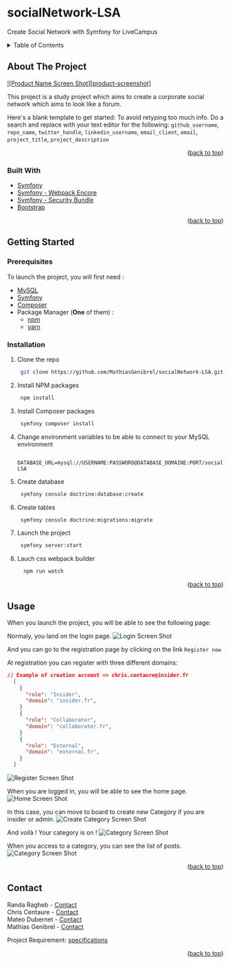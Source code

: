 # socialNetwork-LSA

Create Social Network with Symfony for LiveCampus

<!-- TABLE OF CONTENTS -->
<details>
  <summary>Table of Contents</summary>
  <ol>
    <li>
      <a href="#about-the-project">About The Project</a>
      <ul>
        <li><a href="#built-with">Built With</a></li>
      </ul>
    </li>
    <li>
      <a href="#getting-started">Getting Started</a>
      <ul>
        <li><a href="#prerequisites">Prerequisites</a></li>
        <li><a href="#installation">Installation</a></li>
      </ul>
    </li>
    <li><a href="#usage">Usage</a></li>
    <li><a href="#contact">Contact</a></li>
  </ol>
</details>

<!-- ABOUT THE PROJECT -->

## About The Project

[![Product Name Screen Shot][product-screenshot]](https://example.com)

This project is a study project which aims to create a corporate social network which aims to look like a forum.

Here's a blank template to get started: To avoid retyping too much info. Do a search and replace with your text editor for the following: `github_username`, `repo_name`, `twitter_handle`, `linkedin_username`, `email_client`, `email`, `project_title`, `project_description`

<p align="right">(<a href="#top">back to top</a>)</p>

### Built With

- [Symfony](https://symfony.com)
- [Symfony - Webpack Encore](https://symfony.com/doc/current/frontend.html#webpack-encore)
- [Symfony - Security Bundle](https://symfony.com/doc/current/reference/configuration/security.html)
- [Bootstrap](https://getbootstrap.com)

<p align="right">(<a href="#top">back to top</a>)</p>

<!-- GETTING STARTED -->

## Getting Started

### Prerequisites

To launch the project, you will first need :

- [MySQL](https://www.mysql.com/)
- [Symfony](https://symfony.com/)
- [Composer](https://getcomposer.org)
- Package Manager (**One** of them) :
  - [npm](https://www.npmjs.com/)
  - [yarn](https://yarnpkg.com/)

### Installation

1. Clone the repo
   ```sh
    git clone https://github.com/MathiasGenibrel/socialNetwork-LSA.git
   ```
2. Install NPM packages
   ```sh
    npm install
   ```
3. Install Composer packages
   ```sh
    symfony composer install
   ```
4. Change environment variables to be able to connect to your MySQL environment

   ```env
     DATABASE_URL=mysql://USERNAME:PASSWORD@DATABASE_DOMAINE:PORT/socialNetwork-LSA
   ```

5. Create database
   ```sh
    symfony console doctrine:database:create
   ```
6. Create tables
   ```sh
    symfony console doctrine:migrations:migrate
   ```
7. Launch the project
   ```sh
    symfony server:start
   ```
8. Lauch css webpack builder
   ```sh
     npm run watch
   ```

<p align="right">(<a href="#top">back to top</a>)</p>

## Usage

When you launch the project, you will be able to see the following page:

Normaly, you land on the login page.
![Login Screen Shot](./assets/images/login.png)

And you can go to the registration page by clicking on the link `Register now`

At registration you can register with three different domains:
```json
// Example of creation account => chris.centaure@insider.fr
  [
    {
      "role": "Insider",
      "domain": "insider.fr",
    }
    {
      "role": "Collaborator",
      "domain": "collaborator.fr",
    }
    {
      "role": "External",
      "domain": "external.fr",
    }
  ]
```

![Register Screen Shot](./assets/images/register.png)

When you are logged in, you will be able to see the home page.
![Home Screen Shot](./assets/images/Home.png)

In this case, you can move to board to create new Category if you are insider or admin.
![Create Category Screen Shot](./assets/images/Home_NavBar_Board.png)

And voilà ! Your category is on !
![Category Screen Shot](./assets/images/Board--NewCategory.png)

When you access to a category, you can see the list of posts.
![Category Screen Shot](./assets/images/Post.png)

<p align="right">(<a href="#top">back to top</a>)</p>

## Contact

Randa Ragheb - [Contact](mailto:randa.ragheb@livecampus.tech) <br>
Chris Centaure - [Contact](mailto:chris.centaure@livecampus.tech) <br>
Mateo Dubernet - [Contact](mailto:mateo.dubernet@livecampus.tech) <br>
Mathias Genibrel - [Contact](mailto:mathias.genibrel@livecampus.tech) <br>

Project Requirement: [specifications](./Projet%20Symfony.pdf)

<p align="right">(<a href="#top">back to top</a>)</p>